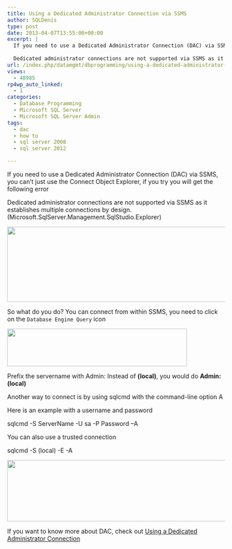 ```yaml
---
title: Using a Dedicated Administrator Connection via SSMS
author: SQLDenis
type: post
date: 2013-04-07T13:55:00+00:00
excerpt: |
  If you need to use a Dedicated Administrator Connection (DAC) via SSMS, you can't just use the Connect Object Explorer, if you try you will get the following error
  
  Dedicated administrator connections are not supported via SSMS as it establishes multi&hellip;
url: /index.php/datamgmt/dbprogramming/using-a-dedicated-administrator-connection/
views:
  - 48985
rp4wp_auto_linked:
  - 1
categories:
  - Database Programming
  - Microsoft SQL Server
  - Microsoft SQL Server Admin
tags:
  - dac
  - how to
  - sql server 2008
  - sql server 2012

---
```

If you need to use a Dedicated Administrator Connection (DAC) via SSMS, you can&#8217;t just use the Connect Object Explorer, if you try you will get the following error

Dedicated administrator connections are not supported via SSMS as it establishes multiple connections by design. (Microsoft.SqlServer.Management.SqlStudio.Explorer)

<div class="image_block">
  <a href="/wp-content/uploads/blogs/DataMgmt/Denis/SQL2013/Dac.PNG?mtime=1365341742"><img alt="" src="/wp-content/uploads/blogs/DataMgmt/Denis/SQL2013/Dac.PNG?mtime=1365341742" width="619" height="174" /></a>
</div>

So what do you do? You can connect from within SSMS, you need to click on the `Database Engine Query` icon

<div class="image_block">
  <a href="/wp-content/uploads/blogs/DataMgmt/Denis/SQL2013/Dac2.PNG?mtime=1365342094"><img alt="" src="/wp-content/uploads/blogs/DataMgmt/Denis/SQL2013/Dac2.PNG?mtime=1365342094" width="416" height="87" /></a>
</div>

Prefix the servername with Admin: Instead of **(local)**, you would do **Admin:(local)**

Another way to connect is by using sqlcmd with the command-line option A
  
Here is an example with a username and password

sqlcmd -S ServerName -U sa -P Password –A

You can also use a trusted connection

sqlcmd -S (local) -E -A

<div class="image_block">
  <a href="/wp-content/uploads/blogs/DataMgmt/Denis/SQL2013/dac3.PNG?mtime=1365343123"><img alt="" src="/wp-content/uploads/blogs/DataMgmt/Denis/SQL2013/dac3.PNG?mtime=1365343123" width="671" height="142" /></a>
</div>

If you want to know more about DAC, check out [Using a Dedicated Administrator Connection][1]

 [1]: http://msdn.microsoft.com/en-us/library/ms189595(v=sql.110).aspx